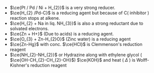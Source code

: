 - $\ce{Pt / Pd / Ni + H_{2}}$ is a very strong reducer.
- $\ce{H_{2} /Pd-C}$ is a reducing agent but because of C( inhibitor ) reaction stops at alkene.
- $\ce{H_{2} + Na in liq. NH_{3}}$ is also a strong reductant due to solvated electrons.
- $\ce{Zn + H+}$ (Due to acids) is a reducing agent.
- $\ce{O_{3} + Zn-H_{2}O}$ (Zinc water) is a reducing agent
- $\ce{Zn-Hg}$ with conc. $\ce{HCl}$ is Clemmenson's reduction reagent 
- $\ce{NH_{2}-NH_{2}}$ or Hydrazine along with ethylene glycol ( $\ce{OH-CH_{2}-CH_{2}-OH}$) $\ce{KOH}$ and heat ( $\Delta$ ) is Wolff-Kishner's reduction reagent